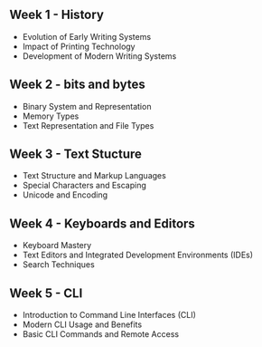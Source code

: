 ## Week 1 - History
- Evolution of Early Writing Systems
- Impact of Printing Technology
- Development of Modern Writing Systems

## Week 2 - bits and bytes
- Binary System and Representation
- Memory Types
- Text Representation and File Types

## Week 3 - Text Stucture
- Text Structure and Markup Languages
- Special Characters and Escaping
- Unicode and Encoding

## Week 4 - Keyboards and Editors
- Keyboard Mastery
- Text Editors and Integrated Development Environments (IDEs)
- Search Techniques
  
## Week 5 - CLI
- Introduction to Command Line Interfaces (CLI)
- Modern CLI Usage and Benefits
- Basic CLI Commands and Remote Access
